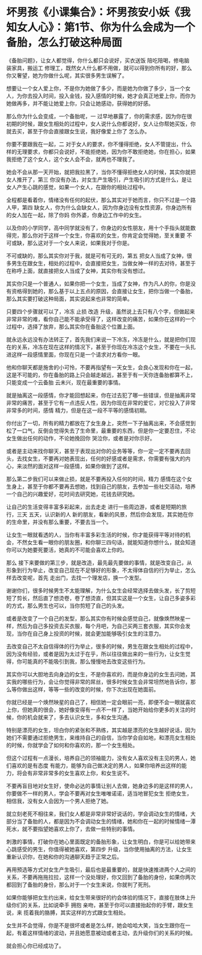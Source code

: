 # 坏男孩《小课集合》：坏男孩安小妖《我知女人心》：第1节、你为什么会成为一个备胎，怎么打破这种局面

《备胎问题》，让女人都觉得，你什么都只会说好，买衣送饭 陪吃陪喝，修电脑 装家具，搬运工 修理工，既然女人什么都不用做，就可以得到你所有的好，那么你又奢望，她为你做什么呢，其实很多男生误解了。

想要让一个女人爱上你，不是你为她做了多少，而是她为你做了多少，当一个女人，为你去投入时间，投入金钱，投入感情的时候，她才会真正地爱上你，而你为她做再多，并不能让她爱上你，只会让她感动，获得她的好感。

那么你为什么会变成，一个备胎呢，一 过早地暴露了，你的需求感，因为你在很初期的时候，跟女生相处的过程中，女人说什么你都说好，女人让你帮她买饭，你就去买，甚至于你会直接跟女生说，我好像爱上你了 怎么办。

你要不要跟我在一起，二 对于女人的要求，你不懂得拒绝，女人不管提出，什么样的无理要求，你都只会说好，不能拒绝她，因为你不敢拒绝她，你在担心，如果我拒绝了这个女人，这个女人会不会，就再也不理我了。

她会不会从那一天开始，就把我拉黑了，当你不懂得拒绝女人的时候，其实你就把女人推开了，第三 你没有办法，对女生产生吸引，产生吸引的方式是什么，是让女人产生心跳的感觉，如果一个女人，在跟你的相处过程中。

全程都是看着你，情绪没有任何的起伏，那么其实对于她而言，你只不过是一个路人甲，第四 缺女人，你为什么会缺女人，因为你身边没有女性资源，你身边所有的女人加在一起，除了你妈 你外婆，你身边工作中的女生。

以及你的小学同学，高中同学就没有了，你身边的女性朋友，用十个手指头就能数得完，那么你对于这样一个女生，你喜欢的女生，你肯定会觉得她，至关重要 不可或缺，那么这对于一个女人来说，如果我对于你是。

不可或缺的，那么其实你对于我，就是可有可无的，第五 把女人当成了女神，很多男生在跟女生，相处的过程中，会直接把女生，当做女神一样的去对待，甚至于在称呼上面，就直接把女人当成了女神，其实你有没有想过。

其实你只是一个普通人，如果你把一个女生，当成了女神，作为凡人的你，你是没有资格得到她的，那么基于以上五点的原因，会直接让女生，把你当做一个备胎，那么其实要打破这种局面，其实说起来也非常的简单。

只要四个步骤就可以了，冷冻 止损 改造 升级，虽然说上去只有八个字，但做起来非常非常的难，看你自己能不能承受得了，这样改变的痛苦，如果你在这样的一个过程中，选择了放弃，那么其实你在备胎这个位置上面。

就永远永远没有办法转正了，首先我们来说一下冷冻，冷冻是什么，就是把你们现在的关系，冷冻在现在这样的情况下，甚至于你现在冷冻这个女生，不要在一头扎进这样一段感情里面，你现在只是一个请求对方看你一眼。

他和你聊天都是施舍的小可怜，不要再指望有一天女生，会良心发现和你在一起，这是不可能的，你在备胎的路上只会越走越远，甚至于有一天你连备胎都算不上，只能变成一个云备胎 云未兴，现在最重要的事情。

就是抽离这一段感情，你才能回想起来，你在过去犯了哪一些错误，但是抽离非常非常的痛苦，甚至于它有一点违反人性，因为你现在非常的爱它，对它投入了非常非常多的时间，感情 精力，但是在这一段不平等的感情初期。

你付出了一切，所有的精力都放在了女生身上，突然一下子抽离出来，不会感觉到松了一口气，反倒会觉得失去了生命里，最重要的东西，但是你一定要忍住，不论女生做出任何的动作，不论她挽回你 哭泣你，或者是对你示好。

或者是主动来找你聊天，甚至于表现出对你的业务等等，你一定一定不要再去回头，去找女生，不要再对她表现出，任何的好感或者是需求，你需要有强大的内心，来淡然的面对这样一段感情，如果你做到了这样。

那么第二步我们可以来做止损，就是不要再投入任何的时间，精力 感情在这个女生身上，甚至于你都不要再去想她，找到自己的朋友，去参加一些社交活动，培养一个自己的兴趣爱好，花时间去研究她，花钱去研究她。

让自己的生活变得丰富多彩起来，出去走走 进行一些周边游，或者是短期的旅行，三天 五天，认识新的人 新的朋友，看新的风景，然后你会发现，其实她在你的生命里，并没有那么重要，不要去当一个。

让女生一眼就看透的人，当你有丰富多彩生活的时候，你才能获得平等对待的机会，不然女生看一眼你的朋友圈，和你聊三四句话，就能知道你想什么，就会知道你可以为她要死要活，她真的不可能会喜欢上你的。

那么 接下来要做的第三步，就是改造，最先最先要做的事情，就是改变自己，从形象到行为举止，改变自己现在不足够好的形象，不太得体自信的行为举止，怎么样去改变呢，首先 走出门，去找一个理发店，换一个发型。

谢谢你们，很多时候男生不太能理解，为什么女生会经常选择去做头发，长了剪短 短了剪长，然后直了想烫卷，卷了想烫直，但其实这是一个女生，让自己多姿多彩的方式，那么男生也可以，当你剪短了自己的头发。

或者是改变了一个自己的发型，那么其实你有时候会感觉自己，就像焕然映星一样，然后为自己多投资去买衣服，每个月吧，为自己买两三套衣服，其实你会发现，当你在自己身上投资的时候，就会更加能够吸引女生的注意力。

去改变自己不太自信得体的行为举止，很多的时候，男生在跟女生相处的过程中，因为没有经验，或者是因为太过于在乎，所以往往做出来的一些行为，让女生觉得，你可能真的不能吸引到我，那么慢慢地去改变这些行为。

其实你可以大胆地去向身边的女生，不是你喜欢的，而是你身边的女生去问她，其实我的哪些行为，会让你觉得非常的屌丝，很多时候女生会非常坦然地告诉你，那么等你做出这样，等等一些的改变的时候，你下次出现在她面前。

你就已经是一个焕然映星的自己了，相信她一定会眼前一亮，即便不会一眼就喜欢上你，但她真的很会，她好像变得有一点不一样了，当她开始给你更多的关注的时候，你的机会就来了，多去认识女生，多和女生沟通。

特别是漂亮的女生，坦白你的紧张和不熟练，其实越是漂亮的女生越好说话，因为她们不需要通过拒绝男生，来维持自己的自信，当你学会自如地，和漂亮女生相处的时候，你就学会了如何和你喜欢的，那一个女生相处。

但这个过程有一点漫长，培养自己的领袖能力，没有女人喜欢没有主见的男人，她们喜欢的是有态度 有能力，能够为自己做决定的男人，如果你培养出这样的能力，将会有非常非常多的女生喜欢上你，和女生说不。

不要再盲目地对女生好，使命必达的事情让别人去做，她身边多的是这样的男人，你要做不一样的男人，学会不要再对女生唯唯诺诺，适当地冒犯女生 拒绝女生，相信我，没有女人会因为一个男人拒绝了她。

就立刻老死不相往来，我们女人都是非常非常好说话的，学会调动女生的情绪，大部分当了备胎的人，都是因为不会调动女生的情绪，她和你在一起的时候情绪一潭死水，就不要指望她喜欢上你了，去做一些特别的事情。

刺激的事情，打破你在她心里面既定的备胎形象，让女生明白，你是可以给她带来心跳感受的男生，你值得被她喜欢，第四步 升级，当你使用抽离的方法，让女生重新认识你，在她和你的沟通聊天趋于正常之后。

再用预选等方式对女生产生吸引，最后也是最重要的，就是快速推进两个人之间的关系，不要再拖拖拉拉，这样一个没处理好，你又回到了备胎的身份，如果你两次都回到了备胎的身份，那么对于一个女生来说，你就判了死刑。

如果你能够把女生约出来，给女生带来很好的约会体验的情况下，直接在肢体上升级你们的关系，比如说牵手 拥抱 亲吻，甚至于你可以直接抬起你的手臂，跟女生说，来 揽着我的胳膊，其实这样的方式跟女生相处。

女生并不会觉得，你是不是很坏或者是怎么样，她会哈哈大笑，当女生跟你在一起，有着这样情绪的波动，并且她愿意被动或者主动，去升级你们的关系的时候。

就会担心你已经成功了。